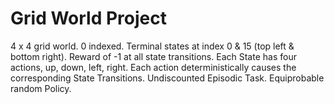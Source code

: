 # Grid World Project

4 x 4 grid world.
0 indexed.
Terminal states at index 0 & 15 (top left & bottom right).
Reward of -1 at all state transitions.
Each State has four actions, up, down, left, right.
Each action deterministically causes the corresponding State Transitions.
Undiscounted Episodic Task.
Equiprobable random Policy.
